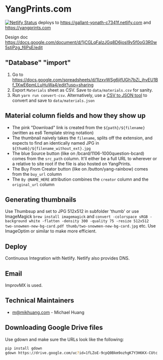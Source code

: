 # YangPrints.com

[![Netlify Status](https://api.netlify.com/api/v1/badges/cf6666f4-3ace-4d7d-8a7a-764804a44bf9/deploy-status)](https://app.netlify.com/sites/gallant-yonath-c7341f/deploys) deploys to https://gallant-yonath-c7341f.netlify.com and https://yangprints.com

Design doc https://docs.google.com/document/d/1jCGLqFaIzJGq8D6josI9v5f0oG3R0w5stiPzg_f6PsE/edit

## "Database" "import"

1. Go to https://docs.google.com/spreadsheets/d/1IzxvWSg6jifUGh7bZi_jhvEU1Bf_1XwE6pmLLuHuWa4/edit?usp=sharing
2. Export `Materials` sheet as CSV. Save to `data/materials.csv` for sanity.
3. Run `yarn run convert-csv`. Alternatively, use a [CSV to JSON tool](https://www.csvjson.com/csv2json) to convert and save to `data/materials.json`

## Material column fields and how they show up

- The pink "Download" link is created from the `${path}/${filename}` (written as es6 Template string notation)
- The thumbnail naively takes the `filename`, splits off the extension, and expects to find an identically named JPG in `${thumb}/${filename_without_ext}.jpg`
- The blue Source button (like on /bcard/1106-1000question-bcard) comes from the `src_path` column. It'll either be a full URL to wherever or a relative to site root if the file is also hosted on YangPrints.
- The Buy From Creator button (like on /button/yang-rainbow) comes from the `buy_url` column
- The `By @NAME_HERE` attribution combines the `creator` column and the `original_url` column

## Generating thumbnails

Use Thumbsup and set to JPG 512x512 in subfolder 'thumb' or use ImageMagick `brew install imagemagick` and `convert -colorspace sRGB -background white -flatten -density 300 -quality 75 -resize 512x512 two-snowmen-new-bg-card.pdf thumb/two-snowmen-new-bg-card.jpg` etc. Use ImageOptim or similar to make more efficient.

## Deploy

Continuous Integration with Netlify. Netlify also provides DNS.

## Email

ImprovMX is used.

## Technical Maintainers

- m@mikhuang.com - Michael Huang

## Downloading Google Drive files

Use gdown and make sure the URLs look like the following:

```bash
pip install gdown
gdown https://drive.google.com/uc?id=1fLZoE-9cpQ0Bkm9ozhgK7Y3H6KX-CUtc
```
